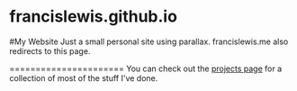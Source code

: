 francislewis.github.io
======================
#My Website
Just a small personal site using parallax.
francislewis.me also redirects to this page.

======================
You can check out the [projects page](http://www.francislewis.me/projects/) for a collection of most of the stuff I've done.
